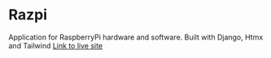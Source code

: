 # Razpi
Application for RaspberryPi hardware and software. Built with Django, Htmx and Tailwind
[Link to live site](https://www.razpi.net/home/)
